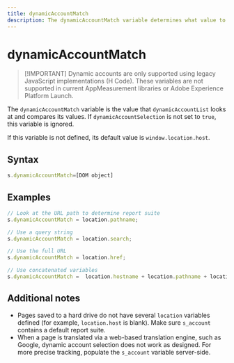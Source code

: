 ```yaml
---
title: dynamicAccountMatch
description: The dynamicAccountMatch variable determines what value to look at in dynamic accounts.
---
```


# dynamicAccountMatch

>[!IMPORTANT] Dynamic accounts are only supported using legacy JavaScript implementations (H Code). These variables are not supported in current AppMeasurement libraries or Adobe Experience Platform Launch.

The `dynamicAccountMatch` variable is the value that `dynamicAccountList` looks at and compares its values. If `dynamicAccountSelection` is not set to `true`, this variable is ignored.

If this variable is not defined, its default value is `window.location.host`.

## Syntax

```js
s.dynamicAccountMatch=[DOM object]
```

## Examples

```js
// Look at the URL path to determine report suite
s.dynamicAccountMatch = location.pathname;

// Use a query string
s.dynamicAccountMatch = location.search;

// Use the full URL
s.dynamicAccountMatch = location.href;

// Use concatenated variables
s.dynamicAccountMatch =  location.hostname + location.pathname + location.search;
```

## Additional notes

* Pages saved to a hard drive do not have several `location` variables defined (for example, `location.host` is blank). Make sure `s_account` contains a default report suite.
* When a page is translated via a web-based translation engine, such as Google, dynamic account selection does not work as designed. For more precise tracking, populate the `s_account` variable server-side.
